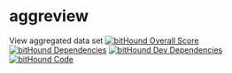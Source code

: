 # aggreview
View aggregated data set
[![bitHound Overall Score](https://www.bithound.io/github/uatec/aggreview/badges/score.svg)](https://www.bithound.io/github/uatec/aggreview)
[![bitHound Dependencies](https://www.bithound.io/github/uatec/aggreview/badges/dependencies.svg)](https://www.bithound.io/github/uatec/aggreview/master/dependencies/npm)
[![bitHound Dev Dependencies](https://www.bithound.io/github/uatec/aggreview/badges/devDependencies.svg)](https://www.bithound.io/github/uatec/aggreview/master/dependencies/npm)
[![bitHound Code](https://www.bithound.io/github/uatec/aggreview/badges/code.svg)](https://www.bithound.io/github/uatec/aggreview)